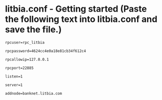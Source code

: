 # litbia.conf - Getting started (Paste the following text into litbia.conf and save the file.)


```
rpcuser=rpc_litbia
```
```
rpcpassword=4624cc4e0a18e81cb34f612c4
```
```
rpcallowip=127.0.0.1
```
```
rpcport=22885
```
```
listen=1
```
```
server=1
```
```
addnode=banknet.litbia.com
```
